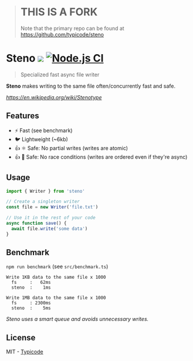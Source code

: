> # THIS IS A FORK
>
> Note that the primary repo can be found at https://github.com/typicode/steno

# Steno [![](https://img.shields.io/npm/dm/@SgtPooki/steno-patched.svg?style=flat)](https://www.npmjs.org/package/@SgtPooki/steno-patched) [![Node.js CI](https://github.com/SgtPooki/steno/actions/workflows/node.js.yml/badge.svg)](https://github.com/SgtPooki/steno/actions/workflows/node.js.yml)

> Specialized fast async file writer

**Steno** makes writing to the same file often/concurrently fast and safe.

<!-- Used in [lowdb](https://github.com/SgtPooki/lowdb). -->

_https://en.wikipedia.org/wiki/Stenotype_

## Features

- ⚡ Fast (see benchmark)
- 🐦 Lightweight (~6kb)
- 👍 ⚛️ Safe: No partial writes (writes are atomic)
- 👍 🏁 Safe: No race conditions (writes are ordered even if they're async)

## Usage

```javascript
import { Writer } from 'steno'

// Create a singleton writer
const file = new Writer('file.txt')

// Use it in the rest of your code
async function save() {
  await file.write('some data')
}
```

## Benchmark

`npm run benchmark` (see `src/benchmark.ts`)

```
Write 1KB data to the same file x 1000
  fs     :   62ms
  steno  :    1ms

Write 1MB data to the same file x 1000
  fs     : 2300ms
  steno  :    5ms
```

_Steno uses a smart queue and avoids unnecessary writes._

## License

MIT - [Typicode](https://github.com/typicode)
